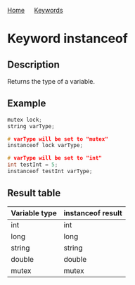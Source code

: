 [Home](https://github.com/puckowski/concert7) <span>&emsp;</span> [Keywords](https://github.com/puckowski/concert7/keywords.html)

# Keyword instanceof

## Description

Returns the type of a variable.

## Example

```cpp
mutex lock;
string varType;

# varType will be set to "mutex"
instanceof lock varType;

# varType will be set to "int"
int testInt = 5;
instanceof testInt varType;
```

## Result table

| Variable type   | instanceof result                                                |
|:----------|:------------------------------------------------------------|
|int          |int                                                  |
|long         |long                                                 |
|string       |string                                               |
|double       |double                                               |
|mutex        |mutex                                                |